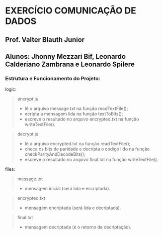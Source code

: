 # EXERCÍCIO COMUNICAÇÃO DE DADOS

## Prof. Valter Blauth Junior
## Alunos: Jhonny Mezzari Bif, Leonardo Calderiano Zambrana e Leonardo Spilere

### Estrutura e Funcionamento do Projeto:

logic:
> encrypt.js
> - lê o arquivo message.txt na função readTextFile();
> - ecripta a mensagem lida na função textToBits();
> - escreve o resultado no arquivo encrypted.txt na função writeTextFile().

> decrypt.js
> - lê o arquivo encrypted.txt na função readTextFile();
> - checa os bits de paridade e decripta o código lido na função checkParityAndDecodeBits();
> - escreve o resultado no arquivo final.txt na função writeTextFile().

files:
> message.txt
> - mensagem inicial (será lida e escriptada).

> encrypted.txt
> - mensagem encriptada (será lida e decriptada).

> final.txt
> - mensagem decriptada (é o retorno de decriptação).